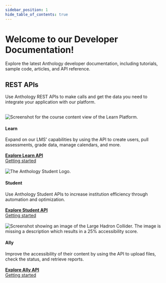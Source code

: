 ```yaml
---
sidebar_position: 1
hide_table_of_contents: true
---
```


# Welcome to our Developer Documentation!

Explore the latest Anthology developer documentation, including tutorials, sample code, articles, and API reference.

## REST APIs

Use Anthology REST APIs to make calls and get the data you need to integrate your application with our platform.

<div>
    <div>
         &nbsp;
    </div>
    <div class = "row">
        <div class="col s4">
            <img class="responsive-img" src="/assets/img/learndevdocs.png" alt="Screenshot for the course content view of the Learn Platform." ></img>
            <h4><b>Learn</b></h4>
            <div>
            Expand on our LMS' capabilities by using the API to create users, pull assessments, grade data, manage calendars, and more. 
            </div>
            <div style={{textSize: 5}}>&nbsp;</div>
            <div style={{textAlign: "center"}}>
                <a href="https://developer.anthology.com/portal/displayApi/Learn" target=
            "_blank"><b>Explore Learn API</b></a>
            </div>
            <div style={{textAlign: "center"}}>
                <a href="./rest-apis/learn/getting-started/rest_apis-learn-getting-started-first-steps">Getting started</a>
            </div>
            <div>
                &nbsp;
            </div>
        </div>
        <div class="col s4">
            <img class="responsive-img" src="/assets/img/studentdevdocs.png" alt="The Anthology Student Logo."></img>
            <h4><b>Student</b> </h4>
            <div>
            Use Anthology Student APIs to increase institution efficiency through automation and optimization.
            </div>
            <div style={{textSize: 5}}>&nbsp;</div>
            <div style={{textAlign: "center"}}>
                <a href="https://developer.anthology.com/portal/displayApi/Student" target="_blank"><b>Explore Student API</b></a>
            </div>
            <div style={{textAlign: "center"}}>
                <a href="./rest-apis/Student/getting-started/rest_apis-student-getting-started-first-steps">Getting started</a>
            </div>
            <div>
                &nbsp;
            </div>
        </div>
        <div class="col s4">
            <img class="responsive-img" src="/assets/img/allydevdocs.png" alt="Screenshot showing an image of the Large Hadron Collider. The image is missing a description which results in a 25% accessibility score."></img>
            <h4><b>Ally</b></h4>
            <div>
            Improve the accessibility of their content by using the API to upload files, check the status, and retrieve reports.
            </div>
            <div style={{textSize: 5}}>&nbsp;</div>
            <div style={{textAlign: "center"}}>
                <a href="https://developer.anthology.com/portal/displayApi/Student" target="_blank"><b>Explore Ally API</b></a>
            </div>
            <div style={{textAlign: "center"}}>
                <a href="./rest-apis/ally/rest_apis-ally-getting_started">Getting started</a>
            </div>
            <div>
                &nbsp;
            </div>
        </div>
    </div>
</div>
